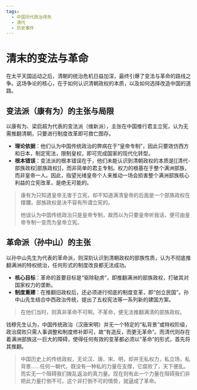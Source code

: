 ```yaml
---
tags:
  - 中国历代政治得失
  - 清代
  - 历史事件
---
```


# 清末的变法与革命

在太平天国运动之后，清朝的统治危机日益加深，最终引爆了变法与革命的路线之争。这场争论的核心，在于如何认识清朝政权的本质，以及如何选择改造中国的道路。

## 变法派（康有为）的主张与局限

以康有为、梁启超为代表的变法派（维新派），主张在中国推行君主立宪，认为无需推翻清朝，只要进行制度改革即可救亡图存。

- **理论依据**：他们认为中国传统政治的弊病在于“皇帝专制”，因此只要效仿西方和日本，制定宪法，限制皇权，即可完成国家的现代化转型。
- **根本错误**：变法派的根本错误在于，他们未能认识到清朝政权的本质是[[清代-部族政权|部族政权]]，而非简单的君主专制。权力的根基在于整个满洲部族，而非皇帝一人。因此，指望光绪皇帝个人来推动一场会损害整个满洲部族核心利益的立宪改革，是绝无可能的。

> 康有为只知道皇帝无害于立宪，却不知道满清皇帝的后面是一个部族政权在撑腰。部族政权是决不容有所谓立宪的。
> 
> 他误认为中国传统政治只是皇帝专制，故而以为只要皇帝听我话，便可由皇帝专制一变而为皇帝立宪。

## 革命派（孙中山）的主张

以孙中山先生为代表的革命派，则深刻认识到清朝政权的部族性质，认为不彻底推翻满洲的特权统治，任何形式的制度改良都无法成功。

- **核心目标**：革命的首要目标是“驱除鞑虏”，即推翻满洲的部族政权，打破其对国家权力的垄断。
- **制度重建**：在推翻旧政权后，还必须进行彻底的制度变革，即“创立民国”。孙中山先生结合中西政治传统，提出了五权宪法等一系列新的建国方案。

> 在他们当时，则真非革命不可啊。不革命，便无法推翻满清的部族政权。

钱穆先生认为，中国传统政治（汉唐宋明）并无一个特定的“私背景”或特权阶级，政治腐败只需人事调整和制度修补即可，故“有造反，而更无革命”。而清代则存在着满洲部族这一巨大的障碍，使得任何有效的变革都必须以“革命”的形式，首先将其推翻。

> 中国历史上的传统政权，无论汉、唐、宋、明，却并无私权力，私立场，私背景……任何一朝代，既没有一种私的力量在支撑，它腐败了，天下便乱。而实无一个阻碍我们拨乱返治的真力量。现在则有此一个力量在阻碍我们非把此力量打倒不可。这个非打倒不可的情势，就逼成了革命。
